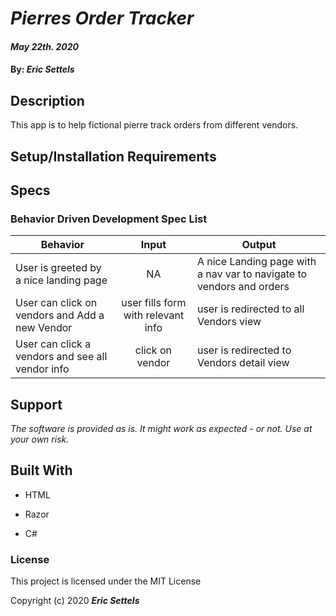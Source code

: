 # _Pierres Order Tracker_

#### _May 22th. 2020_

#### By: _**Eric Settels**_

## Description

This app is to help fictional pierre track orders from different vendors.

## Setup/Installation Requirements

## Specs

### Behavior Driven Development Spec List

| Behavior                                         |               Input                | Output                                                               |
| ------------------------------------------------ | :--------------------------------: | -------------------------------------------------------------------- |
| User is greeted by a nice landing page           |                 NA                 | A nice Landing page with a nav var to navigate to vendors and orders |
| User can click on vendors and Add a new Vendor   | user fills form with relevant info | user is redirected to all Vendors view                               |
| User can click a vendors and see all vendor info |          click on vendor           | user is redirected to Vendors detail view                            |

## Support

_The software is provided as is. It might work as expected - or not. Use at your own risk._

## Built With

- HTML

- Razor
- C#

### License

This project is licensed under the MIT License

Copyright (c) 2020 **_Eric Settels_**
